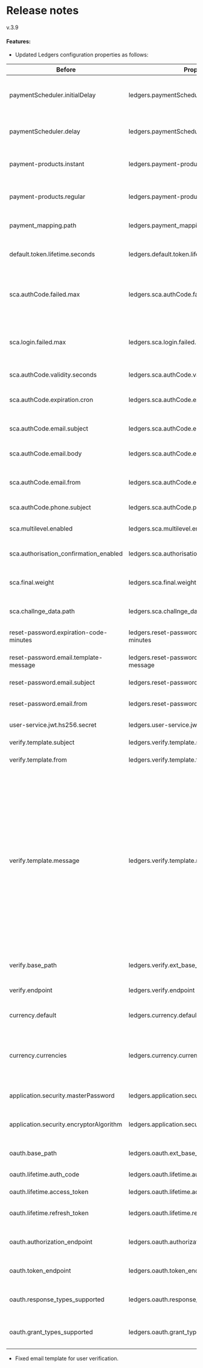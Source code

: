 # Release notes
v.3.9
#### Features:
* Updated Ledgers configuration properties as follows:

| Before |	Property |	Description | Default value |
|---|---|---|---|
|paymentScheduler.initialDelay|	ledgers.paymentScheduler.initialDelay|	Payments scheduler start delay after application initializes	|3 000|
|paymentScheduler.delay	|ledgers.paymentScheduler.delay	|Payments scheduler repeated execution delay	|300 000|
|payment-products.instant|	ledgers.payment-products.instant	|Supported instant payment products	|instant-sepa-credit-transfers, target-2-payments, domestic-swiss-credit-transfers-isr, domestic-swiss-foreign-credit-transfers, pain.001-swiss-six-credit-transfers|
|payment-products.regular|	ledgers.payment-products.regular	|Supported regular payment products	|sepa-credit-transfers, cross-border-credit-transfers, domestic-swiss-credit-transfers, pain.001-sepa-credit-transfers, pain.001-cross-border-credit-transfers|
|payment_mapping.path|	ledgers.payment_mapping.path|	Path to payment mapping configuration file|	if skipped a default payment_mapping.yml is loaded from classpath|
|default.token.lifetime.seconds	|ledgers.default.token.lifetime.seconds	|The default token lifetime for any Login operation|	if not present default of 600 seconds will apply|
|sca.authCode.failed.max|	ledgers.sca.authCode.failed.max	|Max attempts user has to complete Sca authorization before it invalidates|	if skipped a default value of 5 is used|
|sca.login.failed.max	|ledgers.sca.login.failed.max	|Max attempts user has to complete login before login authorization  invalidates|	if skipped a default value of 3 is used|
|sca.authCode.validity.seconds	|ledgers.sca.authCode.validity.seconds	|TAN lifetime in seconds	|Removed as unused -> TAN validity should not exceed token validity!|
|sca.authCode.expiration.cron	|ledgers.sca.authCode.expiration.cron	|Cron expression to trigger auth code expiration scheduler	|*/5 0 0 * * *|
|sca.authCode.email.subject|	ledgers.sca.authCode.email.subject|	Subject of e-mail sent for Sca confirmation|	Your TAN from MockBank|
|sca.authCode.email.body	|ledgers.sca.authCode.email.body	|Body of e-mail sent for Sca confirmation	|TAN: %s|
|sca.authCode.email.from	|ledgers.sca.authCode.email.from|	Sender address of e-mail sent for Sca confirmation|	noreply@adorsys.de|
|sca.authCode.phone.subject	|ledgers.sca.authCode.phone.subject|	Currently not used|	Currently not used|
|sca.multilevel.enabled	|ledgers.sca.multilevel.enabled	|Enables/disables multilevel sca support|	true|
|sca.authorisation_confirmation_enabled|	ledgers.sca.authorisation_confirmation_enabled	|Enables/disables sca confirmation support|	false|
|sca.final.weight|	ledgers.sca.final.weight	|Sca weight nesessary to complete operation|	if skipped a default value of 100 is used|
|sca.challnge_data.path|	ledgers.sca.challnge_data.path|	Path to load mocked sca challenge data	|if skipped a default sca_challenge_data.json is loaded from classpath|
|reset-password.expiration-code-minutes	|ledgers.reset-password.expiration-code-minutes	|Lifetime for reset password code|	5|
|reset-password.email.template-message	|ledgers.reset-password.email.template-message|	Reset password email template body|	"Please use this code %s to reset your password"|
|reset-password.email.subject|	ledgers.reset-password.email.subject|	Reset password email subject|	"Your code for password reset"|
|reset-password.email.from	|ledgers.reset-password.email.from	|Reset password email senders address	|noreply@adorsys.de|
|user-service.jwt.hs256.secret	|ledgers.user-service.jwt.hs256.secret|	Secret used for JWT encoding	|6VFX8YFQG5DLFKZIMNLGH9P406XR1SY4|
|verify.template.subject|	ledgers.verify.template.subject	|Verify email subject	|"Please verify your email address"|
|verify.template.from	|ledgers.verify.template.from	|Verify email senders address	|noreply@adorsys.de|
|verify.template.message|	ledgers.verify.template.message|	Verify email message body	"Hello, Please verify your email address by clicking the following link: %s Please note that the above link is only valid until %s. This is an automatically generated email – please do not reply to it. If you have any queries regarding your order, please email us at info@tpp.com. %s Best wishes, ModelBank team"|
|verify.base_path	|ledgers.verify.ext_base_path	|External base path for building verify email link|	http://localhost:8088|
|verify.endpoint	|ledgers.verify.endpoint	|Endpoint route for verify email link|	/emails/email|
|currency.default|	ledgers.currency.default	|Default currency for accounting in Ledgers|	EUR|
|currency.currencies	|ledgers.currency.currencies|	List of currencies supported by Ledgers, all currencies out of this list are not supported.|	- EUR - USD - CHF - GBP|
|application.security.masterPassword	|ledgers.application.security.masterPassword|	Master password for TAN encryption	|$VoL973@sd|
|application.security.encryptorAlgorithm	|ledgers.application.security.encryptorAlgorithm|	Encryption algorythm used for TAN encryption|	PBEWITHSHA1ANDDESEDE|
|oauth.base_path	|ledgers.oauth.ext_base_path	|External base path for building oauth links	|http://localhost:4400|
|oauth.lifetime.auth_code	|ledgers.oauth.lifetime.auth_code	|Lifetime for oauth code|	2|
|oauth.lifetime.access_token	|ledgers.oauth.lifetime.access_token|	Lifetime for oauth token|	5|
|oauth.lifetime.refresh_token|	ledgers.oauth.lifetime.refresh_token|	Lifetime for oauth refresh token	|15|
|oauth.authorization_endpoint|	ledgers.oauth.authorization_endpoint|	Route for building oauth authorization link|	${ledgers.ext_oauth.base_path}/oauth/authorise|
|oauth.token_endpoint|	ledgers.oauth.token_endpoint|	Route for building oauth token link|	${ledgers.oauth.ext_base_path}/oauth/token|
|oauth.response_types_supported	|ledgers.oauth.response_types_supported	|List of response types accepted by oauth endpoints	|CODE|
|oauth.grant_types_supported	|ledgers.oauth.grant_types_supported	|List of Grant types accepted by oauth endpoints	|AUTHORISATION_CODE|

* Fixed email template for user verification.
